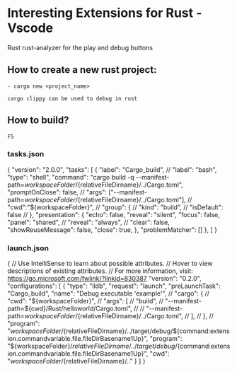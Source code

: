 # Interesting Extensions for Rust - Vscode

Rust
rust-analyzer for the play and debug buttons

## How to create a new rust project:

    - cargo new <project_name>

    cargo clippy can be used to debug in rust

## How to build?

    F5

### tasks.json

{
    "version": "2.0.0",
    "tasks": [
      {
        "label": "Cargo_build",
        // "label": "bash",
        "type": "shell",
        "command": "cargo build -q --manifest-path=${workspaceFolder}/${relativeFileDirname}/../Cargo.toml",
        "promptOnClose": false,
        // "args": ["--manifest-path=${workspaceFolder}/${relativeFileDirname}/../Cargo.toml"],
        // "cwd":"${workspaceFolder}",
        // "group": {
        //   "kind": "build",
        //   "isDefault": false
        // },
        "presentation": {
            "echo": false,
            "reveal": "silent",
            "focus": false,
            "panel": "shared",
            // "reveal": "always",
            // "clear": false,
            "showReuseMessage": false,
            "close": true,
        },
        "problemMatcher": []
      },
    ]
}

### launch.json

{
    // Use IntelliSense to learn about possible attributes.
    // Hover to view descriptions of existing attributes.
    // For more information, visit: https://go.microsoft.com/fwlink/?linkid=830387
    "version": "0.2.0",
    "configurations": [
        {
            "type": "lldb",
            "request": "launch",
            "preLaunchTask": "Cargo_build",
            "name": "Debug executable 'example'",
            // "cargo": {
            //     "cwd": "${workspaceFolder}",
            //     "args": [
            //         "build",
            //         "--manifest-path=${cwd}/Rust/helloworld/Cargo.toml",
            //         // "--manifest-path=${workspaceFolder}/${relativeFileDirname}/../Cargo.toml",
            //     ],
            // },
            // "program": "${workspaceFolder}/${relativeFileDirname}/../target/debug/${command:extension.commandvariable.file.fileDirBasename1Up}",
            "program": "${workspaceFolder}/${relativeFileDirname}/../target/debug/${command:extension.commandvariable.file.fileDirBasename1Up}",
            "cwd": "${workspaceFolder}/${relativeFileDirname}/.."
        }
    ]
}